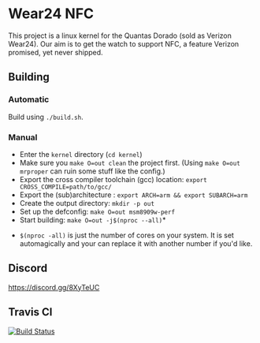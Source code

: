 # Wear24 NFC

This project is a linux kernel for the Quantas Dorado (sold as Verizon Wear24). Our aim is to get the watch to support NFC, a feature Verizon promised, yet never shipped.

## Building

### Automatic

Build using `./build.sh`.

### Manual

- Enter the `kernel` directory (`cd kernel`)
- Make sure you `make O=out clean` the project first. (Using `make O=out mrproper` can ruin some stuff like the config.)
- Export the cross compiler toolchain (gcc) location: `export CROSS_COMPILE=path/to/gcc/`
- Export the (sub)architecture : `export ARCH=arm && export SUBARCH=arm`
- Create the output directory: `mkdir -p out`
- Set up the defconfig: `make O=out msm8909w-perf`
- Start building: `make O=out -j$(nproc --all)`*

* `$(nproc -all)` is just the number of cores on your system. It is set automagically and your can replace it with another number if you'd like.

## Discord

https://discord.gg/8XyTeUC

## Travis CI

[![Build Status](https://travis-ci.org/davwheat/Wear24-NFC.svg?branch=master)](https://travis-ci.org/davwheat/Wear24-NFC)
